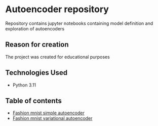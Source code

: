 # Autoencoder repository
Repository contains jupyter notebooks containing model definition and exploration of autoencoders

## Reason for creation
The project was created for educational purposes

## Technologies Used
- Python 3.11

## Table of contents
* [Fashion mnist simple autoencoder](fashion-mnist/fashion_mnist_autoencoder.ipynb)
* [Fashion mnist variational autoencoder](fashion-mnist/fashion_mnist_variational_autoencoder.ipynb)
